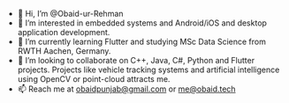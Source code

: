 - 👋 Hi, I’m @Obaid-ur-Rehman
- 👀 I’m interested in embedded systems and Android/iOS and desktop application development.
- 🌱 I’m currently learning Flutter and studying MSc Data Science from RWTH Aachen, Germany.
- 💞️ I’m looking to collaborate on C++, Java, C#, Python and Flutter projects. Projects like vehicle tracking systems and artificial intelligence using OpenCV or point-cloud attracts me.
- 📫 Reach me at obaidpunjab@gmail.com or me@obaid.tech

<!---
Obaid-ur-Rehman/Obaid-ur-Rehman is a ✨ special ✨ repository because its `README.md` (this file) appears on your GitHub profile.
You can click the Preview link to take a look at your changes.
--->
